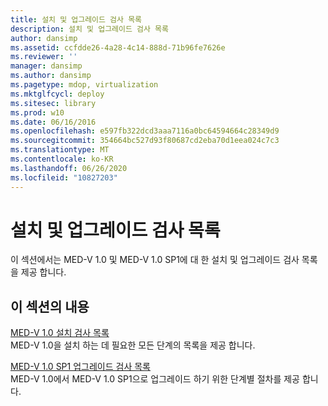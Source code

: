 ```yaml
---
title: 설치 및 업그레이드 검사 목록
description: 설치 및 업그레이드 검사 목록
author: dansimp
ms.assetid: ccfdde26-4a28-4c14-888d-71b96fe7626e
ms.reviewer: ''
manager: dansimp
ms.author: dansimp
ms.pagetype: mdop, virtualization
ms.mktglfcycl: deploy
ms.sitesec: library
ms.prod: w10
ms.date: 06/16/2016
ms.openlocfilehash: e597fb322dcd3aaa7116a0bc64594664c28349d9
ms.sourcegitcommit: 354664bc527d93f80687cd2eba70d1eea024c7c3
ms.translationtype: MT
ms.contentlocale: ko-KR
ms.lasthandoff: 06/26/2020
ms.locfileid: "10827203"
---
```

# 설치 및 업그레이드 검사 목록


이 섹션에서는 MED-V 1.0 및 MED-V 1.0 SP1에 대 한 설치 및 업그레이드 검사 목록을 제공 합니다.

## 이 섹션의 내용


<a href="" id="med-v-1-0-installation-checklist"></a>[MED-V 1.0 설치 검사 목록](med-v-10-installation-checklist.md)  
MED-V 1.0을 설치 하는 데 필요한 모든 단계의 목록을 제공 합니다.

<a href="" id="med-v-1-0-sp1-upgrade-checklist"></a>[MED-V 1.0 SP1 업그레이드 검사 목록](med-v-10-sp1-upgrade-checklistmedv-10-sp1.md)  
MED-V 1.0에서 MED-V 1.0 SP1으로 업그레이드 하기 위한 단계별 절차를 제공 합니다.

 

 





